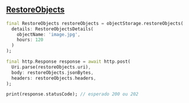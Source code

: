 ## [RestoreObjects](https://docs.oracle.com/en-us/iaas/api/#/pt/objectstorage/20160918/Object/RestoreObjects)

```dart
final RestoreObjects restoreObjects = objectStorage.restoreObjects(
  details: RestoreObjectsDetails(
    objectName: 'image.jpg', 
    hours: 120
  )
);

final http.Response response = await http.post(
  Uri.parse(restoreObjects.uri),
  body: restoreObjects.jsonBytes,
  headers: restoreObjects.headers,
);

print(response.statusCode); // esperado 200 ou 202
```